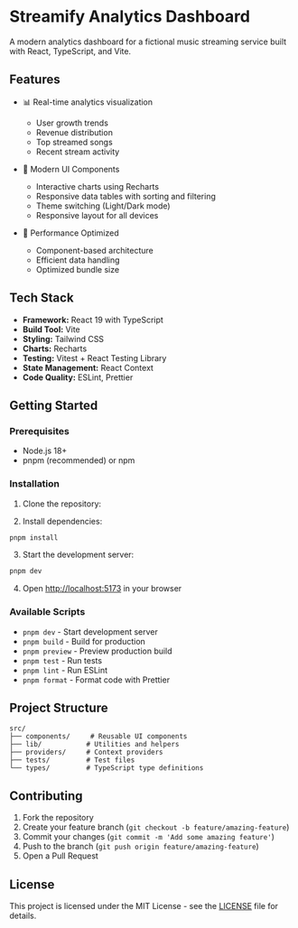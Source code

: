 # Streamify Analytics Dashboard

A modern analytics dashboard for a fictional music streaming service built with React, TypeScript, and Vite.

## Features

- 📊 Real-time analytics visualization

  - User growth trends
  - Revenue distribution
  - Top streamed songs
  - Recent stream activity

- 💫 Modern UI Components

  - Interactive charts using Recharts
  - Responsive data tables with sorting and filtering
  - Theme switching (Light/Dark mode)
  - Responsive layout for all devices

- 🚀 Performance Optimized
  - Component-based architecture
  - Efficient data handling
  - Optimized bundle size

## Tech Stack

- **Framework:** React 19 with TypeScript
- **Build Tool:** Vite
- **Styling:** Tailwind CSS
- **Charts:** Recharts
- **Testing:** Vitest + React Testing Library
- **State Management:** React Context
- **Code Quality:** ESLint, Prettier

## Getting Started

### Prerequisites

- Node.js 18+
- pnpm (recommended) or npm

### Installation

1. Clone the repository:

2. Install dependencies:

```bash
pnpm install
```

3. Start the development server:

```bash
pnpm dev
```

4. Open [http://localhost:5173](http://localhost:5173) in your browser

### Available Scripts

- `pnpm dev` - Start development server
- `pnpm build` - Build for production
- `pnpm preview` - Preview production build
- `pnpm test` - Run tests
- `pnpm lint` - Run ESLint
- `pnpm format` - Format code with Prettier

## Project Structure

```
src/
├── components/     # Reusable UI components
├── lib/           # Utilities and helpers
├── providers/     # Context providers
├── tests/         # Test files
└── types/         # TypeScript type definitions
```

## Contributing

1. Fork the repository
2. Create your feature branch (`git checkout -b feature/amazing-feature`)
3. Commit your changes (`git commit -m 'Add some amazing feature'`)
4. Push to the branch (`git push origin feature/amazing-feature`)
5. Open a Pull Request

## License

This project is licensed under the MIT License - see the [LICENSE](LICENSE) file for details.
